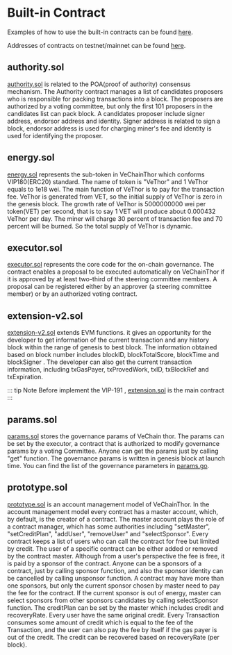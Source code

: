 # Built-in Contract

Examples of how to use the built-in contracts can be found [here](https://github.com/vechain/thor-builtins).

Addresses of contracts on testnet/mainnet can be found [here](/others/miscellaneous).


## authority.sol

[authority.sol](https://github.com/vechain/thor/blob/master/builtin/gen/authority.sol) is related to the POA(proof of authority) consensus mechanism. The Authority contract manages a list of candidates proposers who is responsible for packing transactions into a block. The proposers are authorized by a voting committee, but only the first 101 proposers in the candidates list can pack block. A candidates proposer include signer address, endorsor address and identity. Signer address is related to sign a block, endorsor address is used for charging miner's fee and identity is used for identifying the proposer.

## energy.sol
 
 [energy.sol](https://github.com/vechain/thor/blob/master/builtin/gen/energy.sol) represents the sub-token in VeChainThor which conforms VIP180(ERC20) standard. The name of token is "VeThor" and 1 VeThor equals to 1e18 wei. The main function of VeThor is to pay for the transaction fee. VeThor is generated from VET, so the initial supply of VeThor is zero in the genesis block. The growth rate of VeThor is 5000000000 wei per token(VET) per second, that is to say 1 VET will produce about 0.000432 VeThor per day. The miner will charge 30 percent of transaction fee and 70 percent will be burned. So the total supply of VeThor is dynamic.
 
  ## executor.sol

 [executor.sol](https://github.com/vechain/thor/blob/master/builtin/gen/executor.sol) represents the core code for the on-chain governance. The contract enables a proposal to be executed automatically on VeChainThor if it is approved by at least two-third of the steering committee members. A proposal can be registered either by an approver (a steering committee member) or by an authorized voting contract. 
 


## extension-v2.sol

[extension-v2.sol](https://github.com/vechain/thor/blob/master/builtin/gen/extension-v2.sol) extends EVM functions. it gives an opportunity for the developer to get information of the current transaction and any history block within the range of genesis to best block. The information obtained based on block number includes blockID, blockTotalScore, blockTime and blockSigner . The developer can also get the current transaction information, including  txGasPayer, txProvedWork, txID, txBlockRef and txExpiration.  

::: tip Note
Before implement the VIP-191 , [extension.sol](https://github.com/vechain/thor/blob/master/builtin/gen/extension.sol) is the main contract 
:::



## params.sol
  
[params.sol](https://github.com/vechain/thor/blob/master/builtin/gen/params.sol) stores the governance params of VeChain thor. The params can be set by the executor, a contract that is authorized to modify governance params by a voting Committee. Anyone can get the params just by calling "get" function. The governance params is written in genesis block at launch time. You can find the list of the governance parameters in [params.go](https://github.com/vechain/thor/blob/master/thor/params.go).
 
## prototype.sol

 [prototype.sol](https://github.com/vechain/thor/blob/master/builtin/gen/prototype.sol) is an account management model of VeChainThor. In the account management model every contract has a master account, which, by default, is the creator of a contract. The master account plays the role of a contract manager, which has some authorities including "setMaster", "setCreditPlan", "addUser", "removeUser" and "selectSponsor". Every contract keeps a list of users who can call the contract for free but limited by credit. The user of a specific contract can be either added or removed by the contract master. Although from a user's perspective the fee is free, it is paid by a sponsor of the contract. Anyone can be a sponsors of a contract, just by calling sponsor function, and also the sponsor identity can be cancelled by calling unsponsor function. A contract may have more than one sponsors, but only the current sponsor chosen by master need to pay the fee for the contract. If the current sponsor is out of energy, master can select sponsors from other sponsors candidates by calling selectSponsor function. The creditPlan can be set by the master which includes credit and recoveryRate. Every user have the same original credit. Every Transaction consumes some amount of credit which is equal to the fee of the Transaction, and the user can also pay the fee by itself if the gas payer is out of the credit. The credit can be recovered based on recoveryRate (per block).
